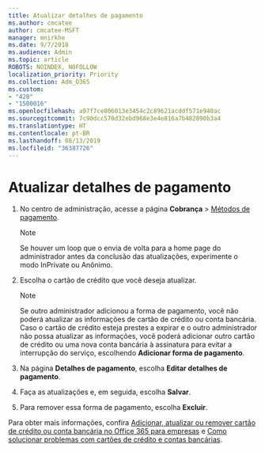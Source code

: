 ```yaml
---
title: Atualizar detalhes de pagamento
ms.author: cmcatee
author: cmcatee-MSFT
manager: mnirkhe
ms.date: 9/7/2018
ms.audience: Admin
ms.topic: article
ROBOTS: NOINDEX, NOFOLLOW
localization_priority: Priority
ms.collection: Adm_O365
ms.custom:
- "428"
- "1500016"
ms.openlocfilehash: a97f7ce806013e3454c2c89621acddf571e940ac
ms.sourcegitcommit: 7c90dcc570d32ebd968e3e4e816a7b482890b3a4
ms.translationtype: HT
ms.contentlocale: pt-BR
ms.lasthandoff: 08/13/2019
ms.locfileid: "36387726"
---
```

# <a name="update-payment-details"></a>Atualizar detalhes de pagamento

1. No centro de administração, acesse a página **Cobrança** \> [Métodos de pagamento](https://go.microsoft.com/fwlink/p/?linkid=2018806).

    > [!NOTE]
    > Se houver um loop que o envia de volta para a home page do administrador antes da conclusão das atualizações, experimente o modo InPrivate ou Anônimo.
  
2. Escolha o cartão de crédito que você deseja atualizar.

    > [!NOTE]
    > Se outro administrador adicionou a forma de pagamento, você não poderá atualizar as informações de cartão de crédito ou conta bancária. Caso o cartão de crédito esteja prestes a expirar e o outro administrador não possa atualizar as informações, você poderá adicionar outro cartão de crédito ou uma nova conta bancária à assinatura para evitar a interrupção do serviço, escolhendo **Adicionar forma de pagamento**.
  
3. Na página **Detalhes de pagamento**, escolha **Editar detalhes de pagamento**. 

4. Faça as atualizações e, em seguida, escolha **Salvar**.

5. Para remover essa forma de pagamento, escolha **Excluir**.

Para obter mais informações, confira [Adicionar, atualizar ou remover cartão de crédito ou conta bancária no Office 365 para empresas](https://docs.microsoft.com/pt-BR/office365/admin/subscriptions-and-billing/add-update-or-remove-credit-card-or-bank-account) e [Como solucionar problemas com cartões de crédito e contas bancárias](https://docs.microsoft.com/pt-BR/office365/admin/subscriptions-and-billing/add-update-or-remove-credit-card-or-bank-account#troubleshooting-credit-cards-and-bank-accounts).